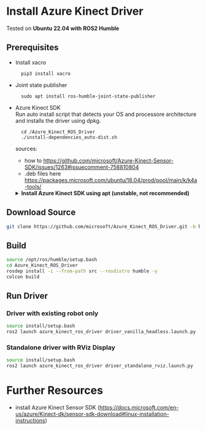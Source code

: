 # Install Azure Kinect Driver
Tested on **Ubuntu 22.04 with ROS2 Humble**

## Prerequisites

- Install xacro

        pip3 install xacro
- Joint state publisher

        sudo apt install ros-humble-joint-state-publisher

- Azure Kinect SDK  
    Run auto install script that detects your OS and processore architecture and installs the driver using dpkg.

        cd /Azure_Kinect_ROS_Driver
        ./install-dependencies_auto-dist.sh

    sources:
    - how to https://github.com/microsoft/Azure-Kinect-Sensor-SDK/issues/1263#issuecomment-758810804
    - .deb files here https://packages.microsoft.com/ubuntu/18.04/prod/pool/main/k/k4a-tools/

    <details>
    <summary><b>Install Azure Kinect SDK using apt (unstable, not recommended)</b></summary>
    as seen [here](https://github.com/microsoft/Azure-Kinect-Sensor-SDK/issues/1263#issuecomment-710698591)

    - add microsoft package repository
            
            curl -sSL https://packages.microsoft.com/keys/microsoft.asc | sudo apt-key add -

            sudo apt-add-repository https://packages.microsoft.com/ubuntu/18.04/prod

            curl -sSL https://packages.microsoft.com/config/ubuntu/18.04/prod.list | sudo tee /etc/apt/sources.list.d/microsoft-prod.list

            curl -sSL https://packages.microsoft.com/keys/microsoft.asc | sudo apt-key add -

    - install Azure SDK

            sudo apt-get update
            sudo apt install libk4a1.3-dev
            sudo apt install libk4abt1.0-dev
            sudo apt install libsoundio-dev
            sudo apt install k4a-tools=1.3.0
    - set udev rules

            curl https://raw.githubusercontent.com/microsoft/Azure-Kinect-Sensor-SDK/develop/scripts/99-k4a.rules >> 99-k4a.rules

            sudo mv 99-k4a.rules /etc/udev/rules.d/
    - Connect Kinect Camera and test camera output stream

            k4aviewer
        *Open Device -> Start*  
        you can ignore the MPEG decoding error message, see [here](https://github.com/microsoft/Azure-Kinect-Sensor-SDK/issues/672) for further informationt
    </details>
  



## Download Source
```bash
git clone https://github.com/microsoft/Azure_Kinect_ROS_Driver.git -b humble
```


## Build
````bash
source /opt/ros/humble/setup.bash
cd Azure_Kinect_ROS_Driver
rosdep install -i --from-path src --rosdistro humble -y
colcon build
````

## Run Driver
### Driver with existing robot only
````bash
source install/setup.bash
ros2 launch azure_kinect_ros_driver driver_vanilla_headless.launch.py
````
### Standalone driver with RViz Display
````bash
source install/setup.bash
ros2 launch azure_kinect_ros_driver driver_standalone_rviz.launch.py
````

# Further Resources
- install Azure Kinect Sensor SDK (https://docs.microsoft.com/en-us/azure/Kinect-dk/sensor-sdk-download#linux-installation-instructions)
